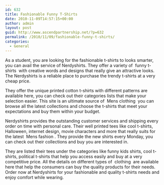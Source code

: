 ```yaml
---
id: 632
title: Fashionable Funny T-Shirts
date: 2010-11-09T14:57:15+00:00
author: admin
layout: post
guid: http://www.ascendpartnership.net/?p=632
permalink: /2010/11/09/fashionable-funny-t-shirts/
categories:
  - General
---
```

As a student, you are looking for the fashionable t-shirts to looks smarter, you can avail the service of Nerdyshirts. They offer a variety of &nbsp;funny t-shirts&nbsp; with creative words and designs that really give an attractive looks. The Nerdyshirts is a reliable place to purchase the trendy t-shirts at a very cheap price.

They offer the unique printed cotton t-shirts with different patterns are available here, you can check out their categories lists that make your selection easier. This site is an ultimate source of &nbsp;Mens clothing&nbsp; you can browse all the latest collections and choose the t-shirts that meet your expectations and buy them within your budget.

Nerdyshirts provides the outstanding customer services and shipping every order on time with personal care. Their well printed tees like cool t-shirts, Halloween, internet design, movie characters and more that really suits for the latest &nbsp;Mens fashion&nbsp;. They provide the new shirts every Monday, you can check out their collections and buy you are interested in.

They are listed their tees under the categories like funny kids shirts, cool t-shirts, political t-shirts that help you access easily and buy at a very competitive price. All the details on different types of &nbsp;clothing&nbsp; are available here that help the consumers can buy the quality products for their needs. Order now at Nerdyshirts for your fashionable and quality t-shirts needs and enjoy comfort while wearing.